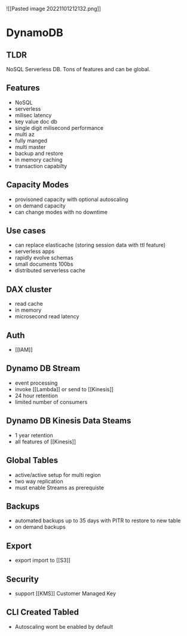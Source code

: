 ![[Pasted image 20221101212132.png]]
# DynamoDB

## TLDR
NoSQL Serverless DB. Tons of features and can be global.

## Features
- NoSQL
- serverless
- milisec latency
- key value doc db
- single digit milisecond performance
- multi az
- fully manged
- multi master
- backup and restore
- in memory caching
- transaction capabilty

## Capacity Modes
- provisoned capacity with optional autoscaling
- on demand capacity
- can change modes with no downtime

## Use cases
- can replace elasticache (storing session data with ttl feature)
 - serverless apps
 - rapidly evolve schemas
 - small documents 100bs
 - distributed serverless cache

## DAX cluster
- read cache 
- in memory
- microsecond read latency

## Auth
- [[IAM]]

## Dynamo DB Stream
- event processing
- invoke [[Lambda]] or send to [[Kinesis]]
- 24 hour retention 
- limited number of consumers

## Dynamo DB Kinesis Data Steams
- 1 year retention
- all features of [[Kinesis]]

## Global Tables
- active/active setup for multi region
- two way replication
- must enable Streams as prerequiste

## Backups
- automated backups up to 35 days with PITR to restore to new table
- on demand backups

## Export
- export import to [[S3]]

## Security
- support [[KMS]] Customer Managed Key

## CLI Created Tabled
- Autoscaling wont be enabled by default
